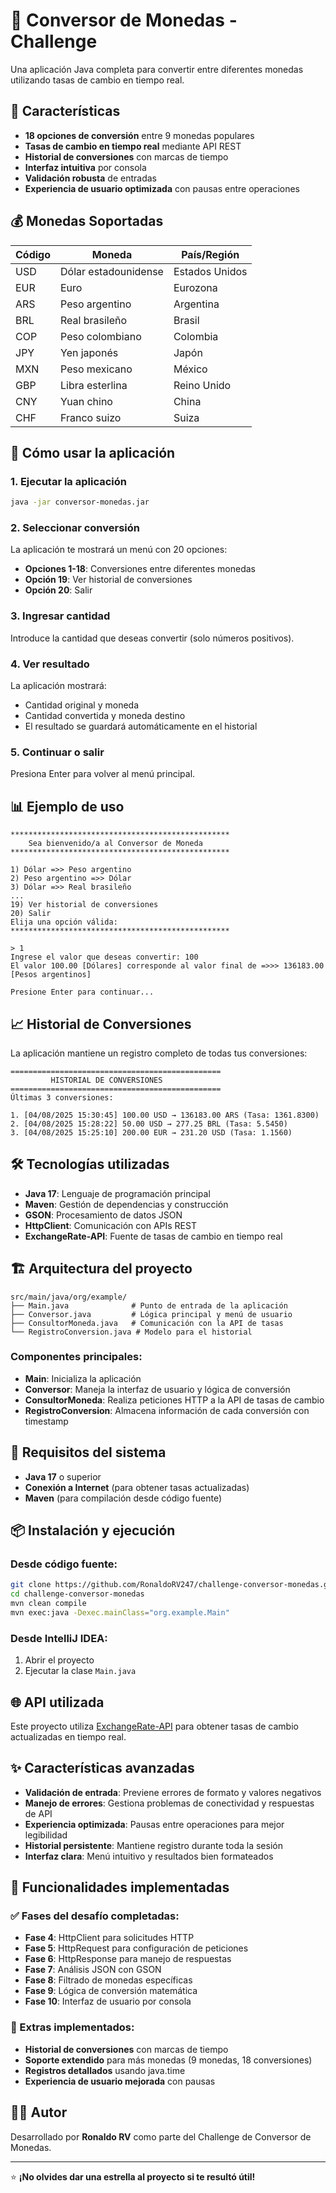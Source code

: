 # 💱 Conversor de Monedas - Challenge

Una aplicación Java completa para convertir entre diferentes monedas utilizando tasas de cambio en tiempo real.

## 🌟 Características

- **18 opciones de conversión** entre 9 monedas populares
- **Tasas de cambio en tiempo real** mediante API REST
- **Historial de conversiones** con marcas de tiempo
- **Interfaz intuitiva** por consola
- **Validación robusta** de entradas
- **Experiencia de usuario optimizada** con pausas entre operaciones

## 💰 Monedas Soportadas

| Código | Moneda | País/Región |
|--------|--------|-------------|
| USD | Dólar estadounidense | Estados Unidos |
| EUR | Euro | Eurozona |
| ARS | Peso argentino | Argentina |
| BRL | Real brasileño | Brasil |
| COP | Peso colombiano | Colombia |
| JPY | Yen japonés | Japón |
| MXN | Peso mexicano | México |
| GBP | Libra esterlina | Reino Unido |
| CNY | Yuan chino | China |
| CHF | Franco suizo | Suiza |

## 🚀 Cómo usar la aplicación

### 1. Ejecutar la aplicación
```bash
java -jar conversor-monedas.jar
```

### 2. Seleccionar conversión
La aplicación te mostrará un menú con 20 opciones:
- **Opciones 1-18**: Conversiones entre diferentes monedas
- **Opción 19**: Ver historial de conversiones
- **Opción 20**: Salir

### 3. Ingresar cantidad
Introduce la cantidad que deseas convertir (solo números positivos).

### 4. Ver resultado
La aplicación mostrará:
- Cantidad original y moneda
- Cantidad convertida y moneda destino
- El resultado se guardará automáticamente en el historial

### 5. Continuar o salir
Presiona Enter para volver al menú principal.

## 📊 Ejemplo de uso

```
*************************************************
    Sea bienvenido/a al Conversor de Moneda
*************************************************

1) Dólar =>> Peso argentino
2) Peso argentino =>> Dólar
3) Dólar =>> Real brasileño
...
19) Ver historial de conversiones
20) Salir
Elija una opción válida:
*************************************************

> 1
Ingrese el valor que deseas convertir: 100
El valor 100.00 [Dólares] corresponde al valor final de =>>> 136183.00 [Pesos argentinos]

Presione Enter para continuar...
```

## 📈 Historial de Conversiones

La aplicación mantiene un registro completo de todas tus conversiones:

```
===============================================
         HISTORIAL DE CONVERSIONES
===============================================
Últimas 3 conversiones:

1. [04/08/2025 15:30:45] 100.00 USD → 136183.00 ARS (Tasa: 1361.8300)
2. [04/08/2025 15:28:22] 50.00 USD → 277.25 BRL (Tasa: 5.5450)
3. [04/08/2025 15:25:10] 200.00 EUR → 231.20 USD (Tasa: 1.1560)
```

## 🛠️ Tecnologías utilizadas

- **Java 17**: Lenguaje de programación principal
- **Maven**: Gestión de dependencias y construcción
- **GSON**: Procesamiento de datos JSON
- **HttpClient**: Comunicación con APIs REST
- **ExchangeRate-API**: Fuente de tasas de cambio en tiempo real

## 🏗️ Arquitectura del proyecto

```
src/main/java/org/example/
├── Main.java              # Punto de entrada de la aplicación
├── Conversor.java         # Lógica principal y menú de usuario
├── ConsultorMoneda.java   # Comunicación con la API de tasas
└── RegistroConversion.java # Modelo para el historial
```

### Componentes principales:

- **Main**: Inicializa la aplicación
- **Conversor**: Maneja la interfaz de usuario y lógica de conversión
- **ConsultorMoneda**: Realiza peticiones HTTP a la API de tasas de cambio
- **RegistroConversion**: Almacena información de cada conversión con timestamp

## 🔧 Requisitos del sistema

- **Java 17** o superior
- **Conexión a Internet** (para obtener tasas actualizadas)
- **Maven** (para compilación desde código fuente)

## 📦 Instalación y ejecución

### Desde código fuente:
```bash
git clone https://github.com/RonaldoRV247/challenge-conversor-monedas.git
cd challenge-conversor-monedas
mvn clean compile
mvn exec:java -Dexec.mainClass="org.example.Main"
```

### Desde IntelliJ IDEA:
1. Abrir el proyecto
2. Ejecutar la clase `Main.java`

## 🌐 API utilizada

Este proyecto utiliza [ExchangeRate-API](https://www.exchangerate-api.com/) para obtener tasas de cambio actualizadas en tiempo real.

## ✨ Características avanzadas

- **Validación de entrada**: Previene errores de formato y valores negativos
- **Manejo de errores**: Gestiona problemas de conectividad y respuestas de API
- **Experiencia optimizada**: Pausas entre operaciones para mejor legibilidad
- **Historial persistente**: Mantiene registro durante toda la sesión
- **Interfaz clara**: Menú intuitivo y resultados bien formateados

## 🎯 Funcionalidades implementadas

### ✅ Fases del desafío completadas:
- **Fase 4**: HttpClient para solicitudes HTTP
- **Fase 5**: HttpRequest para configuración de peticiones
- **Fase 6**: HttpResponse para manejo de respuestas
- **Fase 7**: Análisis JSON con GSON
- **Fase 8**: Filtrado de monedas específicas
- **Fase 9**: Lógica de conversión matemática
- **Fase 10**: Interfaz de usuario por consola

### 🚀 Extras implementados:
- **Historial de conversiones** con marcas de tiempo
- **Soporte extendido** para más monedas (9 monedas, 18 conversiones)
- **Registros detallados** usando java.time
- **Experiencia de usuario mejorada** con pausas

## 👨‍💻 Autor

Desarrollado por **Ronaldo RV** como parte del Challenge de Conversor de Monedas.

---

⭐ **¡No olvides dar una estrella al proyecto si te resultó útil!**

